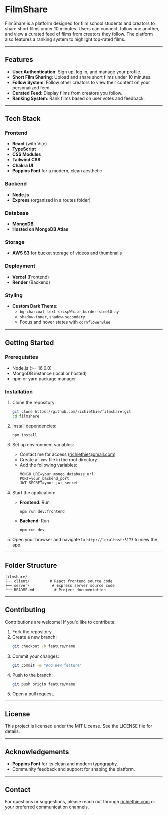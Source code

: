 # FilmShare

FilmShare is a platform designed for film school students and creators to share short films under 10 minutes. Users can connect, follow one another, and view a curated feed of films from creators they follow. The platform also features a ranking system to highlight top-rated films.

---

## Features

- **User Authentication**: Sign up, log in, and manage your profile.
- **Short Film Sharing**: Upload and share short films under 10 minutes.
- **Follow System**: Follow other creators to view their content on your personalized feed.
- **Curated Feed**: Display films from creators you follow.
- **Ranking System**: Rank films based on user votes and feedback.

---

## Tech Stack

### Frontend
- **React** (with Vite)
- **TypeScript**
- **CSS Modules**
- **Tailwind CSS**
- **Chakra UI**
- **Poppins Font** for a modern, clean aesthetic

### Backend
- **Node.js**
- **Express** (organized in a routes folder)

### Database
- **MongoDB**
- **Hosted on MongoDB Atlas**

### Storage
- **AWS S3** for bucket storage of videos and thumbnails

### Deployment
- **Vercel** (Frontend)
- **Render** (Backend)

### Styling
- **Custom Dark Theme**:
  - `bg-charcoal`, `text-crispWhite`, `border-steelGray`
  - `shadow-inner`, `shadow-secondary`
  - Focus and hover states with `cornflowerBlue`

---

## Getting Started

### Prerequisites

- Node.js (>= 16.0.0)
- MongoDB instance (local or hosted)
- npm or yarn package manager

### Installation

1. Clone the repository:
   ```bash
   git clone https://github.com/richiethie/filmshare.git
   cd filmshare
   ```

2. Install dependencies:
   ```bash
   npm install
   ```

3. Set up environment variables:
   - Contact me for access (richiethie@gmail.com)
   - Create a `.env` file in the root directory.
   - Add the following variables:
     ```env
     MONGO_URI=your_mongo_database_url
     PORT=your_backend_port
     JWT_SECRET=your_jwt_secret
     ```

4. Start the application:
   - **Frontend**: Run
     ```bash
     npm run dev:frontend
     ```
   - **Backend**: Run
     ```bash
     npm run dev
     ```

5. Open your browser and navigate to `http://localhost:5173` to view the app.

---

## Folder Structure

```plaintext
filmshare/
├── client/         # React frontend source code
├── server/          # Express server source code
└── README.md         # Project documentation
```

---

## Contributing

Contributions are welcome! If you'd like to contribute:

1. Fork the repository.
2. Create a new branch:
   ```bash
   git checkout -b feature/name
   ```
3. Commit your changes:
   ```bash
   git commit -m "Add new feature"
   ```
4. Push to the branch:
   ```bash
   git push origin feature/name
   ```
5. Open a pull request.

---

## License

This project is licensed under the MIT License. See the LICENSE file for details.

---

## Acknowledgements

- **Poppins Font** for its clean and modern typography.
- Community feedback and support for shaping the platform.

---

## Contact

For questions or suggestions, please reach out through [richiethie.com](https://richiethie.com/) or your preferred communication channels.
